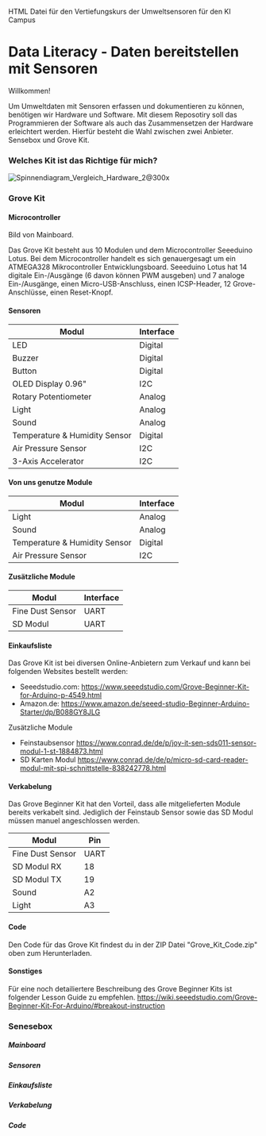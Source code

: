 HTML Datei für den Vertiefungskurs der Umweltsensoren für den KI Campus

# Data Literacy - Daten bereitstellen mit Sensoren
Willkommen!

Um Umweltdaten mit Sensoren erfassen und dokumentieren zu können, benötigen wir Hardware und Software. Mit diesem Reposotiry soll das Programmieren der Software als auch das Zusammensetzen der Hardware erleichtert werden. Hierfür besteht die Wahl zwischen zwei Anbieter. Sensebox und Grove Kit. 

###   Welches Kit ist das Richtige für mich?

![Spinnendiagram_Vergleich_Hardware_2@300x](https://user-images.githubusercontent.com/100515435/199057365-67ea04a7-ceb1-4e77-8f58-3876eeb12f09.png)


### Grove Kit
#### Microcontroller

Bild von Mainboard. 

Das Grove Kit besteht aus 10 Modulen und dem Microcontroller Seeeduino Lotus. Bei dem Microcontroller handelt es sich genauergesagt um ein ATMEGA328 Mikrocontroller Entwicklungsboard. Seeeduino Lotus hat 14 digitale Ein-/Ausgänge (6 davon können PWM ausgeben) und 7 analoge Ein-/Ausgänge, einen Micro-USB-Anschluss, einen ICSP-Header, 12 Grove-Anschlüsse, einen Reset-Knopf.


#### Sensoren

| Modul  | Interface |
| ------------- | ------------- |
| LED | Digital  |
| Buzzer| Digital  |
| Button | Digital  |
| OLED Display 0.96"| I2C  |
| Rotary Potentiometer | Analog  |
| Light| Analog  |
| Sound | Analog  |
| Temperature & Humidity Sensor| Digital  |
| Air Pressure Sensor|  	I2C  |
| 3-Axis Accelerator |  	I2C  |

#### Von uns genutze Module

| Modul  | Interface |
| ------------- | ------------- |
| Light| Analog  |
| Sound | Analog  |
| Temperature & Humidity Sensor| Digital  |
| Air Pressure Sensor|  	I2C  |

#### Zusätzliche Module

| Modul  | Interface |
| ------------- | ------------- |
| Fine Dust Sensor| UART  |
| SD Modul | UART |

#### Einkaufsliste

Das Grove Kit ist bei diversen Online-Anbietern zum Verkauf und kann bei folgenden Websites bestellt werden:
- Seeedstudio.com: https://www.seeedstudio.com/Grove-Beginner-Kit-for-Arduino-p-4549.html
- Amazon.de: https://www.amazon.de/seeed-studio-Beginner-Arduino-Starter/dp/B088GY8JLG

Zusätzliche Module
- Feinstaubsensor https://www.conrad.de/de/p/joy-it-sen-sds011-sensor-modul-1-st-1884873.html
- SD Karten Modul https://www.conrad.de/de/p/micro-sd-card-reader-modul-mit-spi-schnittstelle-838242778.html

#### Verkabelung

Das Grove Beginner Kit hat den Vorteil, dass alle mitgelieferten Module bereits verkabelt sind. Jediglich der Feinstaub Sensor sowie das SD Modul müssen manuel angeschlossen werden. 

| Modul  | Pin |
| ------------- | ------------- |
| Fine Dust Sensor| UART  |
| SD Modul RX | 18 |
| SD Modul TX | 19 |
| Sound | A2  |
| Light| A3 |


#### Code
Den Code für das Grove Kit findest du in der ZIP Datei "Grove_Kit_Code.zip" oben zum Herunterladen.

#### Sonstiges

Für eine noch detailiertere Beschreibung des Grove Beginner Kits ist folgender Lesson Guide zu empfehlen. 
https://wiki.seeedstudio.com/Grove-Beginner-Kit-For-Arduino/#breakout-instruction

### Senesebox
##### Mainboard
##### Sensoren
##### Einkaufsliste
##### Verkabelung
##### Code
